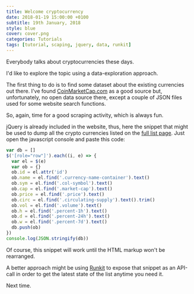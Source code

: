 ```yaml
---
title: Welcome cryptocurrency
date: 2018-01-19 15:00:00 +0100
subtitle: 19th January, 2018
style: blue
cover: cover.png
categories: Tutorials
tags: [tutorial, scaping, jquery, data, runkit]
---
```


Everybody talks about cryptocurrencies these days.

I'd like to explore the topic using a data-exploration approach.

The first thing to do is to find some dataset about the existing currencies out there. I've found [CoinMarketCap.com](https://coinmarketcap.com/) as a good source but, unfortunately, no open data source there,  except a couple of JSON files used for some website search functions.

So, again, time for a good scraping activity, which is always fun.

jQuery is already included in the website, thus, here the snippet that might be used to dump all the crypto currencies listed on the [full list page](https://coinmarketcap.com/all/views/all/). Just open the javascript console and paste this code:

```javascript
var db = []
$('[role="row"]').each((i, e) => {
  var el = $(e)
  var ob = {}
  ob.id = el.attr('id')
  ob.name = el.find('.currency-name-container').text()
  ob.sym = el.find('.col-symbol').text()
  ob.cap = el.find('.market-cap').text()
  ob.price = el.find('.price').text()
  ob.circ = el.find('.circulating-supply').text().trim()
  ob.vol = el.find('.volume').text()
  ob.h = el.find('.percent-1h').text()
  ob.d = el.find('.percent-24h').text()
  ob.w = el.find('.percent-7d').text()
  db.push(ob)
})
console.log(JSON.stringify(db))
```

Of course, this snippet will work until the HTML markup won't be rearranged.

A better approach might be using [Runkit](https://runkit.com) to expose that snippet as an API-call in order to get the latest state of the list anytime you need it.

Next time.